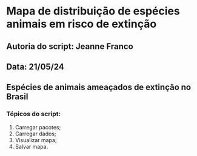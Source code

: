 # Mapa de distribuição de espécies animais em risco de extinção 

## Autoria do script: Jeanne Franco 
## Data: 21/05/24 
## Espécies de animais ameaçados de extinção no Brasil

### Tópicos do script:

1. Carregar pacotes;
2. Carregar dados;
3. Visualizar mapa;
4. Salvar mapa.
